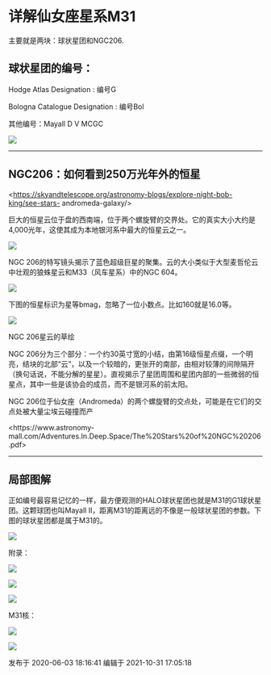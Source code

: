 # 详解仙女座星系M31

主要就是两块：球状星团和NGC206.

  

## 球状星团的编号：

Hodge Atlas Designation : 编号G

Bologna Catalogue Designation : 编号Bol

其他编号：Mayall D V MCGC

  

  

![](https://pic3.zhimg.com/v2-e588b6ad29b7b157cd41fe57f540118e_720w.jpg?source=d16d100b)

* * *

## NGC206：如何看到250万光年外的恒星

<https://skyandtelescope.org/astronomy-blogs/explore-night-bob-king/see-stars-
andromeda-galaxy/>

巨大的恒星云位于盘的西南端，位于两个螺旋臂的交界处。它的真实大小大约是4,000光年，这使其成为本地银河系中最大的恒星云之一。

  

![](https://pic2.zhimg.com/v2-d36ca1c3095b63593766fe317342ff58_720w.jpg?source=d16d100b)

  

NGC 206的特写镜头揭示了蓝色超级巨星的聚集。云的大小类似于大型麦哲伦云中壮观的狼蛛星云和M33（风车星系）中的NGC 604。

  

![](https://pica.zhimg.com/v2-b3cb39c0fbc8c4d96d4556b6715ffeb9_720w.jpg?source=d16d100b)

  

下图的恒星标识为星等bmag，忽略了一位小数点。比如160就是16.0等。

  

![](https://pic3.zhimg.com/v2-a1bcc21e184279a8b0e167fc747508a3_720w.jpg?source=d16d100b)

  

NGC 206星云的草绘

NGC
206分为三个部分：一个约30英寸宽的小结，由第16级恒星点缀，一个明亮，结块的北部“云”，以及一个较暗的，更张开的南部，由相对较薄的间隙隔开（换句话说，不能分解的星星）。直视揭示了星团周围和星团内部的一些微弱的恒星点，其中一些是该协会的成员，而不是银河系的前太阳。

NGC 206位于仙女座（Andromeda）的两个螺旋臂的交点处，可能是在它们的交点处被大量尘埃云碰撞而产

  

<https://www.astronomy-
mall.com/Adventures.In.Deep.Space/The%20Stars%20of%20NGC%20206.pdf>

* * *

## 局部图解

正如编号最容易记忆的一样，最方便观测的HALO球状星团也就是M31的G1球状星团。这颗球团也叫Mayall
II，距离M31的距离远的不像是一般球状星团的参数。下图的球状星团都是属于M31的。

![](https://pic3.zhimg.com/v2-47660c5d4eb19f8408c2bae2596e5504_720w.jpg?source=d16d100b)

  

附录：

![](https://pica.zhimg.com/v2-05a0b418ed94984c4d1eebd190400673_720w.png?source=d16d100b)

  

  

  

![](https://pica.zhimg.com/v2-3dd8ac825d07fb920e694602d491c4eb_720w.jpg?source=d16d100b)

  

  

![](https://pic3.zhimg.com/v2-792a3812186b4a142cce54f4075ef090_720w.jpg?source=d16d100b)

  

M31核：

![](https://pica.zhimg.com/v2-5d004dbb747a14234dbf7d3fade73b87_720w.jpg?source=d16d100b)

  

  

![](https://pic2.zhimg.com/v2-f042ddef27240e8612d7e6b0a0501f38_720w.jpg?source=d16d100b)

发布于 2020-06-03 18:16:41 编辑于 2021-10-31 17:05:18

